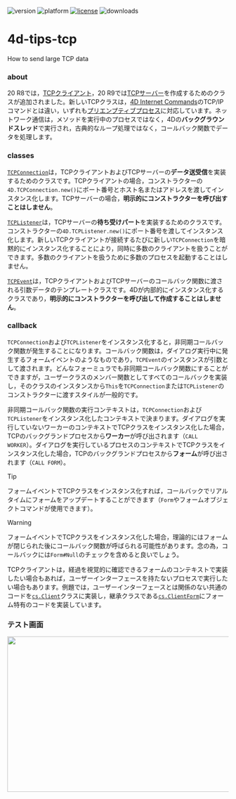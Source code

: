 ![version](https://img.shields.io/badge/version-20%20R9%2B-E23089)
![platform](https://img.shields.io/static/v1?label=platform&message=mac-intel%20|%20mac-arm%20|%20win-64&color=blue)
[![license](https://img.shields.io/github/license/miyako/4d-tips-tcp)](LICENSE)
![downloads](https://img.shields.io/github/downloads/miyako/4d-tips-tcp/total)

# 4d-tips-tcp
How to send large TCP data

### about

20 R8では，[TCPクライアント](https://blog.4d.com/ja/new-class-to-perform-tcp-connections/)，20 R9では[TCPサーバー](https://blog.4d.com/ja/new-class-to-handle-incoming-tcp-connections/)を作成するためのクラスが追加されました。新しいTCPクラスは，[4D Internet Commands](https://doc.4d.com/4Dv20/4D/20/Low-Level-Routines-Overview.300-6341155.ja.html)のTCP/IPコマンドとは違い，いずれも[プリエンプティブプロセス](https://developer.4d.com/docs/ja/Develop/preemptive-processes)に対応しています。ネットワーク通信は，メソッドを実行中のプロセスではなく，4Dの**バックグラウンドスレッド**で実行され，古典的なループ処理ではなく，コールバック関数でデータを処理します。

### classes

[`TCPConnection`](https://developer.4d.com/docs/ja/API/TCPConnectionClass#tcpconnection-オブジェクト)は，TCPクライアントおよびTCPサーバーの**データ送受信**を実装するためのクラスです。TCPクライアントの場合，コンストラクターの`4D.TCPConnection.new()`にポート番号とホスト名またはアドレスを渡してインスタンス化します。TCPサーバーの場合，**明示的にコンストラクターを呼び出すことはしません**。


[`TCPListener`](https://developer.4d.com/docs/ja/API/TCPListenerClass)は，TCPサーバーの**待ち受けパート**を実装するためのクラスです。コンストラクターの`4D.TCPListener.new()`にポート番号を渡してインスタンス化します。新しいTCPクライアントが接続するたびに新しい`TCPConnection`を暗黙的にインスタンス化することにより，同時に多数のクライアントを扱うことができます。多数のクライアントを扱うために多数のプロセスを起動することはしません。

[`TCPEvent`](https://developer.4d.com/docs/ja/API/TCPEventClass)は，TCPクライアントおよびTCPサーバーのコールバック関数に渡される引数データのテンプレートクラスです。4Dが内部的にインスタンス化するクラスであり，**明示的にコンストラクターを呼び出して作成することはしません**。

### callback

`TCPConnection`および`TCPListener`をインスタンス化すると，非同期コールバック関数が発生することになります。コールバック関数は，ダイアログ実行中に発生するフォームイベントのようなものであり，`TCPEvent`のインスタンスが引数として渡されます。どんなフォーミュラでも非同期コールバック関数にすることができますが，ユーザークラスのメンバー関数としてすべてのコールバックを実装し，そのクラスのインスタンスから`This`を`TCPConnection`または`TCPListener`のコンストラクターに渡すスタイルが一般的です。

非同期コールバック関数の実行コンテキストは，`TCPConnection`および`TCPListener`をインスタンス化したコンテキストで決まります。ダイアログを実行していないワーカーのコンテキストでTCPクラスをインスタンス化した場合，TCPのバックグランドプロセスから**ワーカー**が呼び出されます（`CALL WORKER`）。ダイアログを実行しているプロセスのコンテキストでTCPクラスをインスタンス化した場合，TCPのバックグランドプロセスから**フォーム**が呼び出されます（`CALL FORM`）。

> [!TIP]
> フォームイベントでTCPクラスをインスタンス化すれば，コールバックでリアルタイムにフォームをアップデートすることができます（`Form`やフォームオブジェクトコマンドが使用できます）。

> [!WARNING]
> フォームイベントでTCPクラスをインスタンス化した場合，理論的にはフォームが閉じられた後にコールバック関数が呼ばられる可能性があります。念の為，コールバックには`Form#Null`のチェックを含めると良いでしょう。

TCPクライアントは，経過を視覚的に確認できるフォームのコンテキストで実装したい場合もあれば，ユーザーインターフェースを持たないプロセスで実行したい場合もあります。例題では，ユーザーインターフェースとは関係のない共通のコードを[`cs.Client`](4d-tips-tcp/Project/Sources/Classes/Client.4dm)クラスに実装し，継承クラスである[`cs.ClientForm`](4d-tips-tcp/Project/Sources/Classes/ClientForm.4dm)にフォーム特有のコードを実装しています。






### テスト画面

<img width="509" height="354" alt="" src="https://github.com/user-attachments/assets/5bdf5da7-f997-49b9-a17d-11a117c4cfda" />
